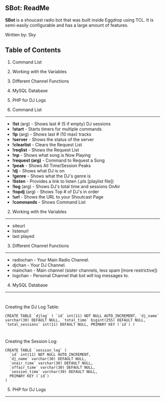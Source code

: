 ## SBot: ReadMe ##

**SBot** is a shoucast radio bot that was built inside Eggdrop using TCL. It is semi-easily configurable and has a large amount of features.

Written by: Sky

Table of Contents
-----------------

1. Command List
2. Working with the Variables
3. Different Channel Functions
4. MySQL Database
5. PHP for DJ Logs

1. Command List
-----------------

- **!lst** (arg) - Shows last # (5 if empty) DJ sessions
- **!start** - Starts timers for multiple commands
- **!lp** (arg) - Shows last # (10 max) tracks
- **!server** - Shows the status of the server
- **!clearlist** - Clears the Request List
- **!reqlist** - Shows the Request List
- **!np** - Shows what song is Now Playing
- **!request (arg)** - Command to Request a Song
- **!peak** - Shows All Time/Session Peaks
- **!dj** - Shows what DJ is on
- **!genre** - Shows what the DJ's genre is
- **!listen** - Provides a link to listen (.pls [playlist file])
- **!log** (arg) - Shows DJ's total time and sessions OnAir
- **!topdj** (arg) - Shows Top # of DJ's in order 
- **!url** - Shows the URL to your Shoutcast Page
- **!commands** - Shows Command List

2. Working with the Variables
-----------------

- siteurl
- listenurl
- last played

3. Different Channel Functions
-----------------
- radiochan - Your Main Radio Channel. 
- djchan - Your DJ Channel.
- mainchan - Main channel (sister channels, less spam [more restrictive])
- logchan - Personal Channel that bot will log messages to.

4. MySQL Database
-----------------
# 
Creating the DJ Log Table:

```CREATE TABLE `djlog` (
  `id` int(11) NOT NULL AUTO_INCREMENT,
  `dj_name` varchar(30) DEFAULT NULL,
  `total_time` bigint(255) DEFAULT NULL,
  `total_sessions` int(11) DEFAULT NULL,
  PRIMARY KEY (`id`)
)```

# 

Creating the Session Log:
```
CREATE TABLE `session_log` (
  `id` int(11) NOT NULL AUTO_INCREMENT,
  `dj_name` varchar(30) DEFAULT NULL,
  `onair_time` varchar(30) DEFAULT NULL,
  `offair_time` varchar(30) DEFAULT NULL,
  `session_time` varchar(30) DEFAULT NULL,
  PRIMARY KEY (`id`)
)
```

5. PHP for DJ Logs
-----------------
